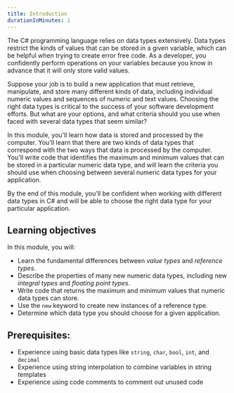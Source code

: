 ```yaml
---
title: Introduction
durationInMinutes: 1
---
```


The C# programming language relies on data types extensively. Data types restrict the kinds of values that can be stored in a given variable, which can be helpful when trying to create error free code. As a developer, you confidently perform operations on your variables because you know in advance that it will only store valid values.

Suppose your job is to build a new application that must retrieve, manipulate, and store many different kinds of data, including individual numeric values and sequences of numeric and text values. Choosing the right data types is critical to the success of your software development efforts. But what are your options, and what criteria should you use when faced with several data types that seem similar?

In this module, you'll learn how data is stored and processed by the computer. You'll learn that there are two kinds of data types that correspond with the two ways that data is processed by the computer. You'll write code that identifies the maximum and minimum values that can be stored in a particular numeric data type, and will learn the criteria you should use when choosing between several numeric data types for your application.

By the end of this module, you'll be confident when working with different data types in C# and will be able to choose the right data type for your particular application.

## Learning objectives

In this module, you will:

- Learn the fundamental differences between *value types* and *reference types*.
- Describe the properties of many new numeric data types, including new *integral types* and *floating point types*.
- Write code that returns the maximum and minimum values that numeric data types can store.
- Use the `new` keyword to create new instances of a reference type.
- Determine which data type you should choose for a given application.

## Prerequisites:

- Experience using basic data types like `string`, `char`, `bool`, `int`, and `decimal`
- Experience using string interpolation to combine variables in string templates
- Experience using code comments to comment out unused code